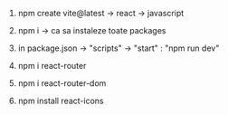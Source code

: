 1. npm create vite@latest -> react -> javascript
2. npm i -> ca sa instaleze toate packages 
3. in package.json -> "scripts" ->  "start" : "npm run dev" 
4. npm i react-router
5. npm i react-router-dom


6. npm install react-icons




